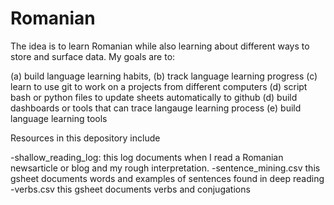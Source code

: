 # Romanian

The idea is to learn Romanian while also learning about different ways to store and surface data. My goals are to: 

(a) build language learning habits, 
(b) track language learning progress
(c) learn to use git to work on a projects from different computers 
(d) script bash or python files to update sheets automatically to github 
(d) build dashboards or tools that can trace langauge learning process
(e) build language learning tools

Resources in this depository include

-shallow_reading_log: this log documents when I read a Romanian newsarticle or blog and my rough interpretation. 
-sentence_mining.csv this gsheet documents words and examples of sentences found in deep reading
-verbs.csv this gsheet documents verbs and conjugations
